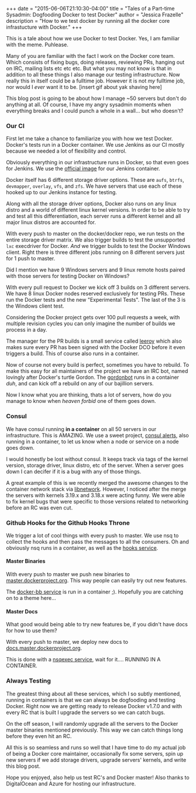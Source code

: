 +++
date = "2015-06-06T21:10:30-04:00"
title = "Tales of a Part-time Sysadmin: Dogfooding Docker to test Docker"
author = "Jessica Frazelle"
description = "How to we test docker by running all the docker core infrastucture with Docker."
+++

This is a tale about how we use Docker to test Docker. Yes, I am familiar with
the meme. Puhlease.

Many of you are familiar with the fact I work on the Docker core team. Which
consists of fixing bugs, doing releases, reviewing PRs, hanging out on IRC,
mailing lists etc etc etc. But what you may not know is that in addition to all
these things I also manage our testing infrastructure. Now really this in
itself could be a fulltime job. However it is not _my_ fulltime job, nor would
I _ever_ want it to be. [insert gif about yak shaving here]

This blog post is going to be about how I manage ~50 servers but don't do
anything at all. Of course, I have my angry sysadmin moments when everything
breaks and I could punch a whole in a wall... but who doesn't?

### Our CI

First let me take a chance to familiarize you with how we test Docker. Docker's
tests run in a Docker container. We use Jenkins as our CI mostly because we
needed a lot of flexibility and control. 

Obviously everything in our infrastructure runs in Docker, so that even goes
for Jenkins. We use the [official
image](https://registry.hub.docker.com/u/library/jenkins/) for our Jenkins container.

Docker itself has 6 different storage driver options. These are `aufs`,
`btrfs`, `devmapper`, `overlay`, `vfs`, and `zfs`. We have servers that use
each of these hooked up to our Jenkins instance for testing.

Along with all the storage driver options, Docker also runs on any linux
distro and a world of different linux kernel versions. In order to be able 
to try and test all this differentiation, each server runs a different kernel 
and all major linux distros are accounted for.

With every push to master on the docker/docker repo, we run tests on the entire
storage driver matrix. We also trigger builds to test the unsupported `lxc`
execdriver for Docker. _And_ we trigger builds to test the Docker Windows
client. Right there is three different jobs running on 8 different servers just
for 1 push to master.

Did I mention we have 9 Windows servers and 9 linux remote hosts paired with
those servers for testing Docker on Windows?

With every pull request to Docker we kick off 3 builds on 3 different servers.
We have 8 linux Docker nodes reserved exclusively for testing PRs. These run
the Docker tests and the new "Experimental Tests". The last of the 3 is the
Windows client test.

Considering the Docker project gets over 100 pull requests a week, with
multiple revision cycles you can only imagine the number of builds we process
in a day.

The manager for the PR builds is a small service called 
[leeroy](https://github.com/jfrazelle/leeroy) which also makes
sure every PR has been signed with the Docker DCO before it even triggers
a build. This of course also runs in a container.

Now of course not every build is perfect, sometimes you have to rebuild. To
make this easy for all maintainers of the project we have an IRC bot, named
lovingly after Docker's turtle Gordon. The
[gordonbot](https://github.com/jfrazelle/gordon-bot) runs in a container _duh_, and can
kick off a rebuild on any of our bajillion servers.

Now I know what you are thinking, thats a lot of servers, how do you manage to
know when _heaven forbid_ one of them goes down.

### Consul

We have consul running **in a container** on all 50 servers in our
infrastructure. This is AMAZING. We use a sweet project, [consul
alerts](https://github.com/AcalephStorage/consul-alerts), also running in a 
container, to let us know when a node or service on a node goes down.

I would honestly be lost without consul. It keeps track via tags of the kernel
version, storage driver, linux distro, etc of the server. When a server goes
down I can decifer if it is a bug with any of those things.

A great example of this is we recently merged the awesome changes to the
container network stack via [libnetwork](https://github.com/docker/libnetwork).
However, I noticed after the merge the servers with kernels 3.19.x and 3.18.x
were acting funny. We were able to fix kernel bugs that were
specific to those versions related to networking before an RC was even cut.

### Github Hooks for the Github Hooks Throne

We trigger a lot of cool things with every push to master. We use nsq to
collect the hooks and then pass the messages to all the consumers. Oh and
obviously nsq runs in a container, as well as the [hooks
service](https://github.com/crosbymichael/hooks).

#### Master Binaries

With every push to master we push new binaries to
[master.dockerproject.org](https://master.dockerproject.org). This way people
can easily try out new features.

The [docker-bb service](https://github.com/jfrazelle/docker-bb) is run in
a container ;). Hopefully you are catching on to a theme here...

#### Master Docs

What good would being able to try new features be, if you didn't have docs for
how to use them?

With every push to master, we deploy new docs to 
[docs.master.dockerproject.org](http://docs.master.dockerproject.org).

This is done with a [nsqexec service](https://github.com/jfrazelle/nsqexec),
wait for it.... RUNNING IN A CONTAINER.

### Always Testing

The greatest thing about all these services, which I so subtly mentioned,
running in containers is that we can always be dogfooding and testing Docker.
Right now we are getting ready to release Docker v1.7.0 and with every RC that
is built I upgrade the servers so we can catch bugs.

On the off season, I will randomly upgrade all the servers to the Docker master
binaries mentioned previously. This way we can catch things long before they
even hit an RC.

All this is so seamless and runs so well that I have time to do my actual job
of being a Docker core maintainer, occasionally fix some servers, spin up new
servers if we add storage drivers, upgrade servers' kernels, and write this blog
post.

Hope you enjoyed, also help us test RC's and Docker master! Also thanks to
DigitalOcean and Azure for hosting our infrastructure.
